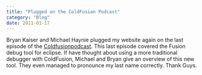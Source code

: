 ```yaml
---
title: "Plugged on the ColdFusion Podcast"
category: "Blog"
date: 2011-01-17
---
```



Bryan Kaiser and Michael Haynie plugged my website again on the last episode of the [Coldfusionpodcast](http://www.coldfusionpodcast.com). This last episode covered the Fusion debug tool for eclipse. If have thought about using a more traditional debugger with ColdFusion, Michael and Bryan give an overview of this new tool. They even managed to pronounce my last name correctly. Thank Guys.